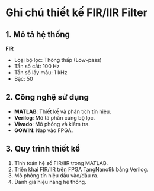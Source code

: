 # Ghi chú thiết kế FIR/IIR Filter

## 1. Mô tả hệ thống

**FIR**

- Loại bộ lọc: Thông thấp (Low-pass)
- Tần số cắt: 100 Hz
- Tần số lấy mẫu: 1 kHz
- Bậc: 50

## 2. Công nghệ sử dụng

- **MATLAB**: Thiết kế và phân tích tín hiệu.
- **Verilog**: Mô tả phần cứng bộ lọc.
- **Vivado**: Mô phỏng và kiểm tra.
- **GOWIN**: Nạp vào FPGA.

## 3. Quy trình thiết kế

1. Tính toán hệ số FIR/IIR trong MATLAB.
2. Triển khai FIR/IIR trên FPGA TangNano9k bằng Verilog.
3. Mô phỏng tín hiệu đầu vào/đầu ra.
4. Đánh giá hiệu năng hệ thống.
